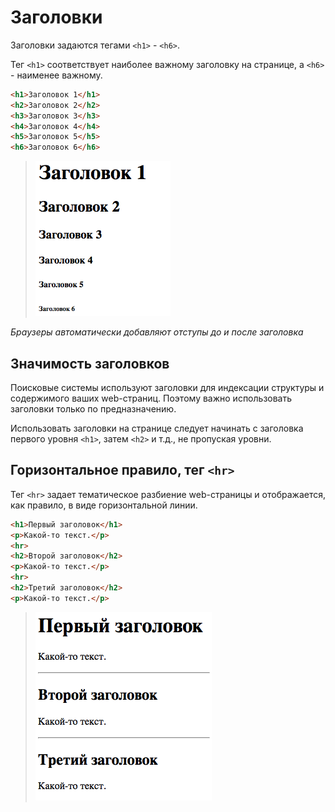 # Заголовки

Заголовки задаются тегами `<h1>` - `<h6>`.

Тег `<h1>` соответствует наиболее важному заголовку на странице, а `<h6>` - наименее важному.

```html
<h1>Заголовок 1</h1>
<h2>Заголовок 2</h2>
<h3>Заголовок 3</h3>
<h4>Заголовок 4</h4>
<h5>Заголовок 5</h5>
<h6>Заголовок 6</h6>
```

> ![Заголовки](images/html_headings.png)

_Браузеры автоматически добавляют отступы до и после заголовка_

## Значимость заголовков

Поисковые системы используют заголовки для индексации структуры и содержимого ваших web-страниц. Поэтому важно использовать заголовки только по предназначению.

Использовать заголовки на странице следует начинать с заголовка первого уровня `<h1>`, затем `<h2>` и т.д., не пропуская уровни.

## Горизонтальное правило, тег `<hr>`

Тег `<hr>` задает тематическое разбиение web-страницы и отображается, как правило, в виде горизонтальной линии.

```html
<h1>Первый заголовок</h1>
<p>Какой-то текст.</p>
<hr>
<h2>Второй заголовок</h2>
<p>Какой-то текст.</p>
<hr>
<h2>Третий заголовок</h2>
<p>Какой-то текст.</p>
```

> ![Горизонтальная линия](images/html_horizontal_rule.png)
